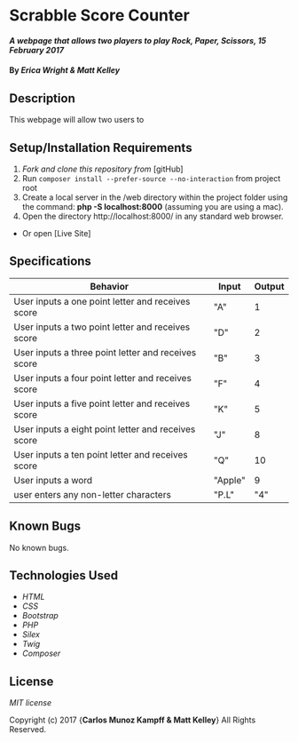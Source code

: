 # Scrabble Score Counter

#### _A webpage that allows two players to play Rock, Paper, Scissors, 15 February 2017_

#### By _**Erica Wright & Matt Kelley**_

## Description

This webpage will allow two users to

## Setup/Installation Requirements

1. _Fork and clone this repository from_
[gitHub]
2. Run `composer install --prefer-source --no-interaction` from project root
3. Create a local server in the /web directory within the project folder using the command: __php -S localhost:8000__ (assuming you are using a mac).
4. Open the directory http://localhost:8000/ in any standard web browser.

* Or open [Live Site]

## Specifications

|Behavior|Input|Output|
|--------|-----|------|
| User inputs a one point letter and receives score | "A" | 1 |
| User inputs a two point letter and receives score | "D" | 2 |
| User inputs a three point letter and receives score | "B" | 3 |
| User inputs a four point letter and receives score | "F" | 4 |
| User inputs a five point letter and receives score | "K" | 5 |
| User inputs a eight point letter and receives score | "J" | 8 |
| User inputs a ten point letter and receives score | "Q" | 10 |
| User inputs a word | "Apple" | 9 |
| user enters any non-letter characters | "P.L" | "4" |




## Known Bugs

No known bugs.


## Technologies Used

* _HTML_
* _CSS_
* _Bootstrap_
* _PHP_
* _Silex_
* _Twig_
* _Composer_

## License

*MIT license*

Copyright (c) 2017 {**Carlos Munoz Kampff & Matt Kelley**} All Rights Reserved.
